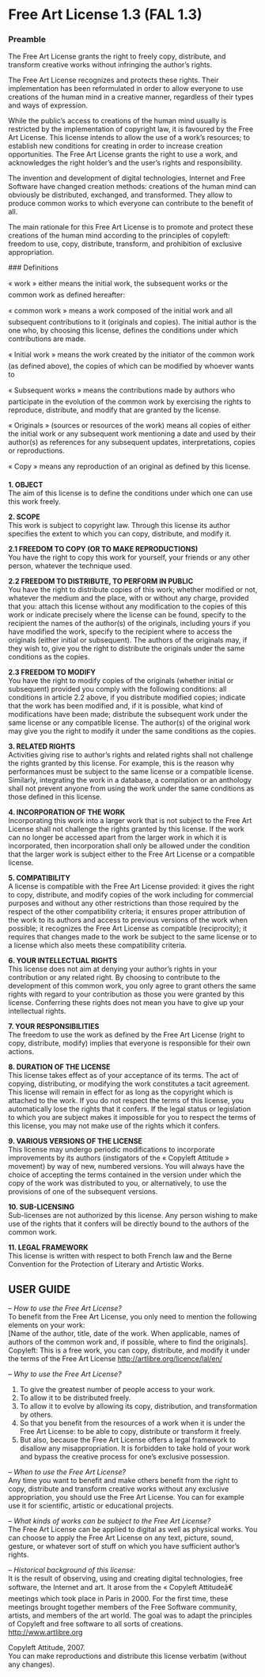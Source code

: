 Free Art License 1.3 (FAL 1.3)
==============================

### Preamble

The Free Art License grants the right to freely copy, distribute, and transform creative works without infringing the author’s rights.

The Free Art License recognizes and protects these rights. Their implementation has been reformulated in order to allow everyone to use creations of the human mind in a creative manner, regardless of their types and ways of expression.

While the public’s access to creations of the human mind usually is restricted by the implementation of copyright law, it is favoured by the Free Art License. This license intends to allow the use of a work’s resources; to establish new conditions for creating in order to increase creation opportunities. The Free Art License grants the right to use a work, and acknowledges the right holder’s and the user’s rights and responsibility.

The invention and development of digital technologies, Internet and Free Software have changed creation methods: creations of the human mind can obviously be distributed, exchanged, and transformed. They allow to produce common works to which everyone can contribute to the benefit of all.

The main rationale for this Free Art License is to promote and protect these creations of the human mind according to the principles of copyleft: freedom to use, copy, distribute, transform, and prohibition of exclusive appropriation.

### Definitions

« work » either means the initial work, the subsequent works or the common work as defined hereafter:

« common work » means a work composed of the initial work and all subsequent contributions to it (originals and copies). The initial author is the one who, by choosing this license, defines the conditions under which contributions are made.

« Initial work » means the work created by the initiator of the common work (as defined above), the copies of which can be modified by whoever wants to

« Subsequent works » means the contributions made by authors who participate in the evolution of the common work by exercising the rights to reproduce, distribute, and modify that are granted by the license.

« Originals » (sources or resources of the work) means all copies of either the initial work or any subsequent work mentioning a date and used by their author(s) as references for any subsequent updates, interpretations, copies or reproductions.

« Copy » means any reproduction of an original as defined by this license.

**1. OBJECT**  
The aim of this license is to define the conditions under which one can use this work freely.

**2. SCOPE**  
This work is subject to copyright law. Through this license its author specifies the extent to which you can copy, distribute, and modify it.

**2.1 FREEDOM TO COPY (OR TO MAKE REPRODUCTIONS)**  
You have the right to copy this work for yourself, your friends or any other person, whatever the technique used.

**2.2 FREEDOM TO DISTRIBUTE, TO PERFORM IN PUBLIC**  
You have the right to distribute copies of this work; whether modified or not, whatever the medium and the place, with or without any charge, provided that you:
attach this license without any modification to the copies of this work or indicate precisely where the license can be found,
specify to the recipient the names of the author(s) of the originals, including yours if you have modified the work,
specify to the recipient where to access the originals (either initial or subsequent).
The authors of the originals may, if they wish to, give you the right to distribute the originals under the same conditions as the copies.

**2.3 FREEDOM TO MODIFY**  
You have the right to modify copies of the originals (whether initial or subsequent) provided you comply with the following conditions:
all conditions in article 2.2 above, if you distribute modified copies;
indicate that the work has been modified and, if it is possible, what kind of modifications have been made;
distribute the subsequent work under the same license or any compatible license.
The author(s) of the original work may give you the right to modify it under the same conditions as the copies.

**3. RELATED RIGHTS**  
Activities giving rise to author’s rights and related rights shall not challenge the rights granted by this license.
For example, this is the reason why performances must be subject to the same license or a compatible license. Similarly, integrating the work in a database, a compilation or an anthology shall not prevent anyone from using the work under the same conditions as those defined in this license.

**4. INCORPORATION OF THE WORK**  
Incorporating this work into a larger work that is not subject to the Free Art License shall not challenge the rights granted by this license.
If the work can no longer be accessed apart from the larger work in which it is incorporated, then incorporation shall only be allowed under the condition that the larger work is subject either to the Free Art License or a compatible license.

**5. COMPATIBILITY**  
A license is compatible with the Free Art License provided:
it gives the right to copy, distribute, and modify copies of the work including for commercial purposes and without any other restrictions than those required by the respect of the other compatibility criteria;
it ensures proper attribution of the work to its authors and access to previous versions of the work when possible;
it recognizes the Free Art License as compatible (reciprocity);
it requires that changes made to the work be subject to the same license or to a license which also meets these compatibility criteria.

**6. YOUR INTELLECTUAL RIGHTS**  
This license does not aim at denying your author’s rights in your contribution or any related right. By choosing to contribute to the development of this common work, you only agree to grant others the same rights with regard to your contribution as those you were granted by this license. Conferring these rights does not mean you have to give up your intellectual rights.

**7. YOUR RESPONSIBILITIES**  
The freedom to use the work as defined by the Free Art License (right to copy, distribute, modify) implies that everyone is responsible for their own actions.

**8. DURATION OF THE LICENSE**  
This license takes effect as of your acceptance of its terms. The act of copying, distributing, or modifying the work constitutes a tacit agreement. This license will remain in effect for as long as the copyright which is attached to the work. If you do not respect the terms of this license, you automatically lose the rights that it confers.
If the legal status or legislation to which you are subject makes it impossible for you to respect the terms of this license, you may not make use of the rights which it confers.

**9. VARIOUS VERSIONS OF THE LICENSE**  
This license may undergo periodic modifications to incorporate improvements by its authors (instigators of the « Copyleft Attitude » movement) by way of new, numbered versions.
You will always have the choice of accepting the terms contained in the version under which the copy of the work was distributed to you, or alternatively, to use the provisions of one of the subsequent versions.

**10. SUB-LICENSING**  
Sub-licenses are not authorized by this license. Any person wishing to make use of the rights that it confers will be directly bound to the authors of the common work.

**11. LEGAL FRAMEWORK**  
This license is written with respect to both French law and the Berne Convention for the Protection of Literary and Artistic Works.

USER GUIDE
----------

*– How to use the Free Art License?*  
To benefit from the Free Art License, you only need to mention the following elements on your work:  
[Name of the author, title, date of the work. When applicable, names of authors of the common work and, if possible, where to find the originals].  
Copyleft: This is a free work, you can copy, distribute, and modify it under the terms of the Free Art License http://artlibre.org/licence/lal/en/

*– Why to use the Free Art License?*  
1. To give the greatest number of people access to your work.
2. To allow it to be distributed freely.
3. To allow it to evolve by allowing its copy, distribution, and transformation by others.
4. So that you benefit from the resources of a work when it is under the Free Art License: to be able to copy, distribute or transform it freely.
5. But also, because the Free Art License offers a legal framework to disallow any misappropriation. It is forbidden to take hold of your work and bypass the creative process for one’s exclusive possession.

*– When to use the Free Art License?*  
Any time you want to benefit and make others benefit from the right to copy, distribute and transform creative works without any exclusive appropriation, you should use the Free Art License. You can for example use it for scientific, artistic or educational projects.

*– What kinds of works can be subject to the Free Art License?*  
The Free Art License can be applied to digital as well as physical works.
You can choose to apply the Free Art License on any text, picture, sound, gesture, or whatever sort of stuff on which you have sufficient author’s rights.

*– Historical background of this license:*  
It is the result of observing, using and creating digital technologies, free software, the Internet and art. It arose from the « Copyleft Attitudeâ€ meetings which took place in Paris in 2000. For the first time, these meetings brought together members of the Free Software community, artists, and members of the art world. The goal was to adapt the principles of Copyleft and free software to all sorts of creations. http://www.artlibre.org

Copyleft Attitude, 2007.  
You can make reproductions and distribute this license verbatim (without any changes).

<div class="page-break">&nbsp;</div>

<div class="page-break">&nbsp;</div>

<div class="page-break">&nbsp;</div>

<div class="page-break">&nbsp;</div>
